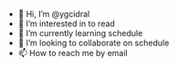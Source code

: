 - 👋 Hi, I’m @ygcidral
- 👀 I’m interested in to read
- 🌱 I’m currently learning schedule
- 💞️ I’m looking to collaborate on schedule
- 📫 How to reach me by email

<!---
ygcidral/ygcidral is a ✨ special ✨ repository because its `README.md` (this file) appears on your GitHub profile.
You can click the Preview link to take a look at your changes.
--->
